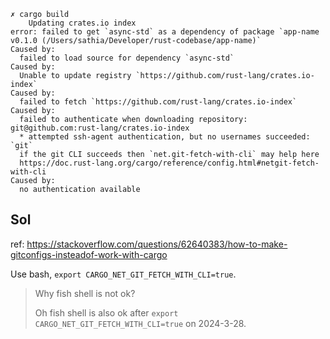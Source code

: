 ```
✗ cargo build
    Updating crates.io index
error: failed to get `async-std` as a dependency of package `app-name v0.1.0 (/Users/sathia/Developer/rust-codebase/app-name)`
Caused by:
  failed to load source for dependency `async-std`
Caused by:
  Unable to update registry `https://github.com/rust-lang/crates.io-index`
Caused by:
  failed to fetch `https://github.com/rust-lang/crates.io-index`
Caused by:
  failed to authenticate when downloading repository: git@github.com:rust-lang/crates.io-index
  * attempted ssh-agent authentication, but no usernames succeeded: `git`
  if the git CLI succeeds then `net.git-fetch-with-cli` may help here
  https://doc.rust-lang.org/cargo/reference/config.html#netgit-fetch-with-cli
Caused by:
  no authentication available
```

## Sol

ref: https://stackoverflow.com/questions/62640383/how-to-make-gitconfigs-insteadof-work-with-cargo

Use bash, `export CARGO_NET_GIT_FETCH_WITH_CLI=true`.

> Why fish shell is not ok?
>
> Oh fish shell is also ok after `export CARGO_NET_GIT_FETCH_WITH_CLI=true` on 2024-3-28.

